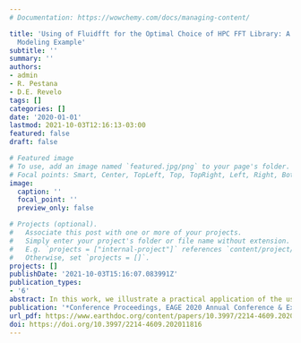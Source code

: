 ```yaml
---
# Documentation: https://wowchemy.com/docs/managing-content/

title: 'Using of Fluidfft for the Optimal Choice of HPC FFT Library: A 3D Seismic
  Modeling Example'
subtitle: ''
summary: ''
authors:
- admin
- R. Pestana
- D.E. Revelo
tags: []
categories: []
date: '2020-01-01'
lastmod: 2021-10-03T12:16:13-03:00
featured: false
draft: false

# Featured image
# To use, add an image named `featured.jpg/png` to your page's folder.
# Focal points: Smart, Center, TopLeft, Top, TopRight, Left, Right, BottomLeft, Bottom, BottomRight.
image:
  caption: ''
  focal_point: ''
  preview_only: false

# Projects (optional).
#   Associate this post with one or more of your projects.
#   Simply enter your project's folder or file name without extension.
#   E.g. `projects = ["internal-project"]` references `content/project/deep-learning/index.md`.
#   Otherwise, set `projects = []`.
projects: []
publishDate: '2021-10-03T15:16:07.083991Z'
publication_types:
- '6'
abstract: In this work, we illustrate a practical application of the use of Fluidfft, a newly developed common API (C++ and Python) for performing Fast Fourier Transforms (FFT) with different FFT libraries. Fluidfft is an open-source software aimed at filling the absence of a package with the ability to support multiple FFT libraries. It allows end-users (i.e., engineers/geophysicist) to create applications where any one of these libraries can be used while enabling to compare their performance. We developed and evaluated an implementation of the one-step wave extrapolation matrix (OSEM) method on a HPC cluster using the C++ programming language. The computational cost of this method lies in the application of a finite number of FFTs at each time step in order to compute a pseudodifferential operator and, therefore the selection of a suitable FFT library is crucial for optimal performance. We analyzed the impact of the different FFT libraries (fluidfft classes) on the runtime and show how the use of fluidfft facilitates the selection of the optimal one.
publication: '*Conference Proceedings, EAGE 2020 Annual Conference & Exhibition Online, Dec 2020, Volume 2020, p.1 - 5*'
url_pdf: https://www.earthdoc.org/content/papers/10.3997/2214-4609.202011816
doi: https://doi.org/10.3997/2214-4609.202011816
---
```

